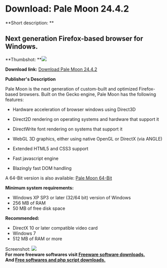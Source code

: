 # Download: Pale Moon 24.4.2

**Short description: **

## Next generation Firefox-based browser for Windows.

  
**Thumbshot: **![](http://www.freewarefiles.com/screenshot/palemoon9_md.jpg)   
  
**Download link:** [Download Pale Moon 24.4.2](http://freesoftwares.boysofts.com/Pale-Moon-4_program_65698.html)  
  

**Publisher's Description**  
  

Pale Moon is the next generation of custom-built and optimized Firefox-based
browsers. Built on the Gecko engine, Pale Moon has the following features:

  * Hardware acceleration of browser windows using Direct3D
  * Direct2D rendering on operating systems and hardware that support it
  * DirectWrite font rendering on systems that support it
  * WebGL 3D graphics, either using native OpenGL or DirectX (via ANGLE)  

  * Extended HTML5 and CSS3 support
  * Fast javascript engine
  * Blazingly fast DOM handling

A 64-Bit version is also available: [Pale Moon
64-Bit](http://www.palemoon.org/palemoon-x64.shtml)

**Minimum system requirements:**

  * Windows XP SP3 or later (32/64 bit) version of Windows
  * 256 MB of RAM
  * 50 MB of free disk space

**Recommended:**

  * DirectX 10 or later compatible video card
  * Windows 7
  * 512 MB of RAM or more

  
  
Screenshot: ![](http://www.freewarefiles.com/screenshot/palemoon9.jpg)  
**For more freeware softwares visit [Freeware software downloads.](http://freesoftwares.boysofts.com/)**   
**And [Free softwares and php script downloads.](http://www.boysofts.com/)**

